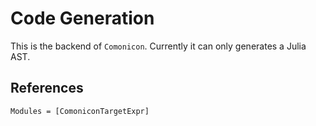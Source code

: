 # Code Generation

This is the backend of `Comonicon`. Currently it can only generates a Julia AST.

## References

```@autodocs
Modules = [ComoniconTargetExpr]
```
